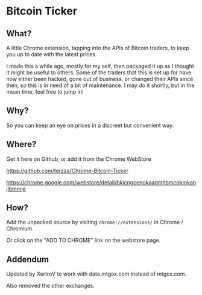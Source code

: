 Bitcoin Ticker
==============

What?
-----

A little Chrome extension, tapping into the APIs of Bitcoin traders, to keep you up to date with the latest prices.

I made this a while ago, mostly for my self, then packaged it up as I thought it might be useful to others. Some of the traders that this is set up for have now either been hacked, gone out of business, or changed their APIs since then, so this is in need of a bit of maintenance. I may do it shortly, but in the mean time, feel free to jump in!

Why?
----

So you can keep an eye on prices in a discreet but convenient way.

Where?
------

Get it here on Github, or add it from the Chrome WebStore

https://github.com/terzza/Chrome-Bitcoin-Ticker

https://chrome.google.com/webstore/detail/bkjcngcenokaadmhbmcokmkanjibmmje

How?
----

Add the unpacked source by visiting `chrome://extensions/` in Chrome / Chromium.

Or click on the "ADD TO CHROME" link on the webstore page.

Addendum
--------

Updated by XertroV to work with data.mtgox.com instead of mtgox.com.

Also removed the other exchanges.


